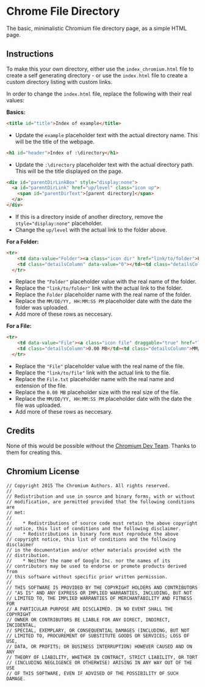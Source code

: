 # Chrome File Directory
The basic, minimalistic Chromium file directory page, as a simple HTML page. 

## Instructions
To make this your own directory, either use the `index_chromium.html` file to create a self generating directory - or use the `index.html` file to create a custom directory listing with custom links. 

In order to change the `index.html` file, replace the following with their real values:

**Basics:**
```html
<title id="title">Index of example</title>
```
- Update the `example` placeholder text with the actual directory name. This will be the title of the webpage. 
```html
<h1 id="header">Index of :\directory</h1>
```
- Update the `:\directory` placeholder text with the actual directory path. This will be the title displayed on the page.  
```html
<div id="parentDirLinkBox" style="display:none">
  <a id="parentDirLink" href="up/level" class="icon up">
    <span id="parentDirText">[parent directory]</span>
  </a>
</div>
```
- If this is a directory inside of another directory, remove the `style="display:none"` placeholder. 
- Change the `up/level` with the actual link to the folder above.

**For a Folder:**
```html
<tr>
    <td data-value="Folder"><a class="icon dir" href="link/to/folder">Folder</a></td>
    <td class="detailsColumn" data-value="0"></td><td class="detailsColumn">MM/DD/YY, HH:MM:SS PM</td>
  </tr>
```
- Replace the `"Folder"` placeholder value with the real name of the folder. 
- Replace the `"link/to/folder"` link with the actual link to the folder. 
- Replace the `Folder` placeholder name with the real name of the folder.
- Replace the `MM/DD/YY, HH:MM:SS PM` placeholder date with the date the folder was uploaded. 
- Add more of these rows as neccesary. 

**For a File:**
```html
<tr>
    <td data-value="File"><a class="icon file" draggable="true" href="link/to/file">File.txt</a></td>
    <td class="detailsColumn">0.00 MB</td><td class="detailsColumn">MM/DD/YY, HH:MM:SS PM</td>
  </tr>
```
- Replace the `"File"` placeholder value with the real name of the file. 
- Replace the `"link/to/file"` link with the actual link to the file. 
- Replace the `File.txt` placeholder name with the real name and extension of the file.
- Replace the `0.00 MB` placeholder size with the real size of the file. 
- Replace the `MM/DD/YY, HH:MM:SS PM` placeholder date with the date the file was uploaded. 
- Add more of these rows as neccesary. 

## Credits
None of this would be possible without the [Chromium Dev Team](https://www.chromium.org/). Thanks to them for creating this. 

## Chromium License
```
// Copyright 2015 The Chromium Authors. All rights reserved.
//
// Redistribution and use in source and binary forms, with or without
// modification, are permitted provided that the following conditions are
// met:
//
//    * Redistributions of source code must retain the above copyright
// notice, this list of conditions and the following disclaimer.
//    * Redistributions in binary form must reproduce the above
// copyright notice, this list of conditions and the following disclaimer
// in the documentation and/or other materials provided with the
// distribution.
//    * Neither the name of Google Inc. nor the names of its
// contributors may be used to endorse or promote products derived from
// this software without specific prior written permission.
//
// THIS SOFTWARE IS PROVIDED BY THE COPYRIGHT HOLDERS AND CONTRIBUTORS
// "AS IS" AND ANY EXPRESS OR IMPLIED WARRANTIES, INCLUDING, BUT NOT
// LIMITED TO, THE IMPLIED WARRANTIES OF MERCHANTABILITY AND FITNESS FOR
// A PARTICULAR PURPOSE ARE DISCLAIMED. IN NO EVENT SHALL THE COPYRIGHT
// OWNER OR CONTRIBUTORS BE LIABLE FOR ANY DIRECT, INDIRECT, INCIDENTAL,
// SPECIAL, EXEMPLARY, OR CONSEQUENTIAL DAMAGES (INCLUDING, BUT NOT
// LIMITED TO, PROCUREMENT OF SUBSTITUTE GOODS OR SERVICES; LOSS OF USE,
// DATA, OR PROFITS; OR BUSINESS INTERRUPTION) HOWEVER CAUSED AND ON ANY
// THEORY OF LIABILITY, WHETHER IN CONTRACT, STRICT LIABILITY, OR TORT
// (INCLUDING NEGLIGENCE OR OTHERWISE) ARISING IN ANY WAY OUT OF THE USE
// OF THIS SOFTWARE, EVEN IF ADVISED OF THE POSSIBILITY OF SUCH DAMAGE.
```
